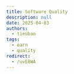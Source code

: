```yaml
---
title: Software Quality
description: null
date: 2025-04-03
authors:
  - tieubao
tags:
  - earn
  - quality
redirect:
  - /uvE8WA
---
```

